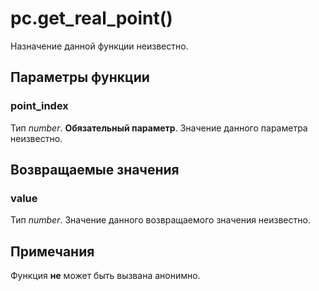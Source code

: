 # pc.get_real_point()
Назначение данной функции неизвестно.

## Параметры функции
### point_index
Тип *number*. **Обязательный параметр**. Значение данного параметра неизвестно.

## Возвращаемые значения
### value
Тип *number*. Значение данного возвращаемого значения неизвестно.

## Примечания
Функция **не** может быть вызвана анонимно.